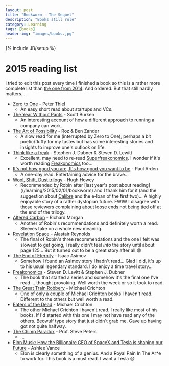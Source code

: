 ```yaml
---
layout: post
title: "Bookworm - The Sequel"
description: "Books still rule"
category: Learning
tags: [books]
header-img: "images/books.jpg"
---
```

{% include JB/setup %}

# 2015 reading list
I tried to edit this post every time I finished a book so this is a rather more complete list than [the one from 2014](/learning/2015/02/01/bookworm).  And ordered.  But that still hardly matters...

* [Zero to One](http://www.amazon.co.uk/Zero-One-Notes-Start-Future-ebook/dp/B00KHX0II4/ref=pd_sim_b_10?ie=UTF8&refRID=010DRYF5M966WF0FPFPN) - Peter Thiel
  * An easy short read about startups and VCs.
* [The Year Without Pants](http://www.amazon.co.uk/Year-Without-Pants-WordPress-Com-Hardcover/dp/B00GOH3D34/ref=sr_1_cc_2?s=aps&ie=UTF8&qid=1422128167&sr=1-2-catcorr&keywords=the+year+without+pants) - Scott Burken
  * An interesting account of how a different approach to running a company can work.
* [The Art of Possibility](http://www.amazon.co.uk/Art-Possibility-Transforming-Professional-Hardcover/dp/B00GSCMDRW/ref=sr_1_2?s=books&ie=UTF8&qid=1422128361&sr=1-2&keywords=the+art+of+the+possibility) - Roz & Ben Zander
  * A slow read for me (interrupted by Zero to One), perhaps a bit poetic/fluffy for my tastes but has some interesting stories and insights to improve one's outlook on life.
* [Think like a freak](http://www.amazon.co.uk/Think-Like-Freak-Smarter-Everything/dp/1846147557) - Stephen J. Dubner & Steven D. Lewitt
  * Excellent, may need to re-read [Superfreakonomics](http://www.amazon.co.uk/Superfreakonomics-Cooling-Patriotic-Prostitutes-Insurance/dp/0141030704/ref=pd_bxgy_b_img_y).  I wonder if it's worth reading [Freakonomics](http://www.amazon.co.uk/Freakonomics-Economist-Explores-Hidden-Everything/dp/0141019018/ref=pd_bxgy_b_img_y) too...
* [It's not how good you are, It's how good you want to be](http://www.amazon.co.uk/Its-Not-How-Good-Want/dp/0714843377/ref=sr_1_9?ie=UTF8&qid=1423090505&sr=8-9&keywords=be+who+you+want+to+be) - Paul Arden
  * A one-day read.  Entertaining advice for the brave...
* [Wool, Shift, Dust trilogy](http://www.amazon.co.uk/Wool-Trilogy-Shift-Dust-ebook/dp/B00I96357W/ref=sr_1_2?ie=UTF8&qid=1427043593&sr=8-2&keywords=wool%2C+shift%2C+dust) - Hugh Howey
  * Recommended by Robin after [last year's post about reading]((/learning/2015/02/01/bookworm) and I thank him for it (and the suggestion about [Calibre](http://calibre-ebook.com) and the e-loan of the first two)...  A highly enjoyable story of a rather dystopian future.  FWIW I disagree with those reviewers complaining about loose ends not being tied off at the end of the trilogy.
* [Altered Carbon](http://www.amazon.co.uk/Altered-Carbon-GOLLANCZ-Richard-Morgan/dp/0575081244) - Richard Morgan
  * Another of Robin's recommendations and definitely worth a read.  Sleeves take on a whole new meaning.
* [Revelation Space](http://www.amazon.co.uk/Revelation-Space-Alastair-Reynolds/dp/0575083093/ref=sr_1_1?ie=UTF8&qid=1428312406&sr=8-1&keywords=revelation+space) - Alastair Reynolds
  * The final of Robin's three recommendations and the one I felt was slowest to get going, I really didn't feel _into_ the story until about page 125...  But it turned out to be a great story after all :smile:
* [The End of Eternity](http://www.amazon.co.uk/End-Eternity-Panther-Science-Fiction/dp/0586024409/ref=sr_1_1?s=books&ie=UTF8&qid=1431643224&sr=1-1&keywords=end+eternity) - Isaac Asimov
  * Somehow I found an Asimov story I hadn't read...  Glad I did, it's up to his usual legendary standard.  I do enjoy a time travel story...
* [Freakonomics](http://www.amazon.co.uk/Freakonomics-Economist-Explores-Hidden-Everything-ebook/dp/B002RPCOH8/ref=sr_1_1?s=books&ie=UTF8&qid=1431643374&sr=1-1&keywords=freakonomics) - Steven D. Levitt & Stephen J. Dubner
  * The book that started a series and somehow it's the final one I've read ... thought provoking.  Well worth the week or so it took to read.
* [The Great Train Robbery](http://www.amazon.co.uk/Great-Train-Robbery-Michael-Crichton/dp/009948241X/ref=sr_1_2?s=books&ie=UTF8&qid=1432588554&sr=1-2&keywords=the+great+train+robbery) - Michael Crichton
  * One of only a couple of Michael Crichton books I haven't read.  Different to the others but well worth a read.
* [Eaters of the Dead](http://www.amazon.co.uk/Eaters-Dead-Michael-Crichton/dp/0099222825/ref=sr_1_1?ie=UTF8&qid=1433454460&sr=8-1&keywords=eaters+of+the+dead) - Michael Crichton
  * The other Michael Crichton I haven't read.  I really like most of his books.  If I'd started with this one I may not have read any of the others.  Beowulf type story that just didn't grab me.  Gave up having got not quite halfway.
* [The Chimp Paradox](http://www.amazon.co.uk/Chimp-Paradox-Management-Programme-Confidence/dp/009193558X/ref=sr_1_1?s=books&ie=UTF8&qid=1433454488&sr=1-1&keywords=the+chimp+paradox) - Prof. Steve Peters
  * ...
* [Elon Musk: How the Billionaire CEO of SpaceX and Tesla is shaping our Future](http://www.amazon.co.uk/Elon-Musk-Billionaire-SpaceX-shaping/dp/075355562X/ref=sr_1_1?s=books&ie=UTF8&qid=1434402586&sr=1-1&keywords=elon+musk) - Ashlee Vance
  * Elon is clearly something of a genius.  And a Royal Pain In The Ar*e to work for.  This book is a must read.  I want a Tesla :smile:
